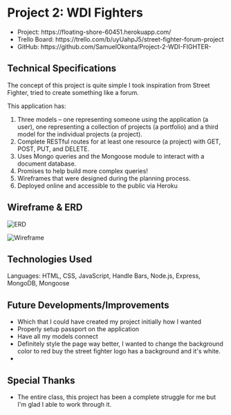 # Project 2: WDI Fighters

<ul>
<li>Project: https://floating-shore-60451.herokuapp.com/</li>
<li>Trello Board: https://trello.com/b/uyUahpJ5/street-fighter-forum-project</li>
<li>GitHub: https://github.com/SamuelOkonta/Project-2-WDI-FIGHTER-</li>
</ul>

## Technical Specifications
The concept of this project is quite simple I took inspiration from Street Fighter, tried to create something like a forum.

This application has:

1. Three models – one representing someone using the application (a user), one representing a collection of projects (a portfolio) and a third model for the individual projects (a project).
2. Complete RESTful routes for at least one resource (a project) with GET, POST, PUT, and DELETE.
3. Uses Mongo queries and the Mongoose module to interact with a document database.
4. Promises to help build more complex queries!
5. Wireframes that were designed during the planning process.
6. Deployed online and accessible to the public via Heroku

## Wireframe & ERD
![ERD](https://i.imgur.com/aSfUr6J.jpg)


![Wireframe](https://i.imgur.com/GzWvPEA.jpg)

## Technologies Used
Languages: HTML, CSS, JavaScript, Handle Bars, Node.js, Express, MongoDB, Mongoose

## Future Developments/Improvements
<ul>
<li>Which that I could have created my project initially how I wanted</li>
<li>Properly setup passport on the application</li>
<li>Have all my models connect</li>
<li>Definitely style the page way better, I wanted to change the background color to red buy the street fighter logo has a background and it's white.</li>
<li>
</ul>

## Special Thanks
<ul>
<li> The entire class, this project has been a complete struggle for me but I'm glad I able to work through it.</li>
</ul>

